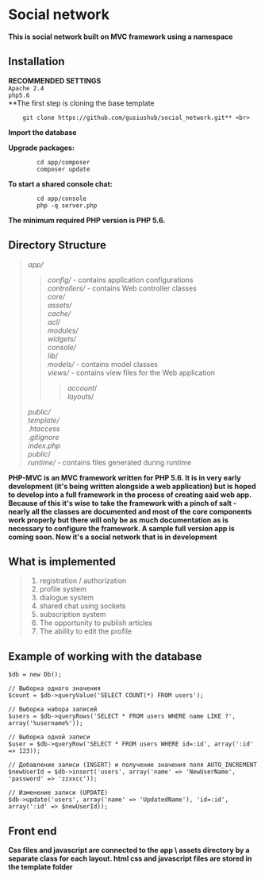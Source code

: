 Social network
================================
**This is social network built on MVC framework using a namespace**

Installation
--------------
**RECOMMENDED SETTINGS**<br>
        `Apache 2.4`<br>
        `php5.6`<br>
**The first step is cloning the base template

        git clone https://github.com/gusiushub/social_network.git** <br>
            
**Import the database**  

**Upgrade packages:**  
 
            cd app/composer
            composer update
            
**To start a shared console chat:**<br>
            
            cd app/console
            php -q server.php
**The minimum required PHP version is PHP 5.6.**

Directory Structure
----------------------

> _app/_
>> _config/_  - contains application configurations<br>
>> _controllers/_    -    contains Web controller classes<br>
>>_core/_<br>
>>_assets/_<br>
>>_cache/_<br>
>>_acl/_<br>
>>_modules/_<br>
>>_widgets/_<br>
>>_console/_<br>
 >>_lib_/<br>
>>_models/_  -   contains model classes<br>
>>_views/_   -  contains view files for the Web application<br>
>>> _account_/<br>
>>> _layouts_/<br>
>>>
> _public/_<br>
> _template/_<br>
>._htaccess_<br>
>._gitignore_<br>
>_index.php_<br>
>_public_/<br>
>_runtime/_  - contains files generated during runtime <br>

**PHP-MVC is an MVC framework written for PHP 5.6. It is in very early development (it's being written
alongside a web application) but is hoped to develop into a full framework in the process of creating
said web app. Because of this it's wise to take the framework with a pinch of salt - nearly all the
classes are documented and most of the core components work properly but there will only be as much
documentation as is necessary to configure the framework. A sample full version app is coming soon.
Now it's a social network that is in development**

What is implemented
-------------------
> 1) registration / authorization
> 2) profile system
> 3) dialogue system
> 4) shared chat using sockets
> 5) subscription system
> 6) The opportunity to publish articles
> 7) The ability to edit the profile

Example of working with the database
-------------------------------------
    $db = new Db();
    
    // Выборка одного значения
    $count = $db->queryValue('SELECT COUNT(*) FROM users');
    
    // Выборка набора записей
    $users = $db->queryRows('SELECT * FROM users WHERE name LIKE ?', array('%username%'));
    
    // Выборка одной записи
    $user = $db->queryRow('SELECT * FROM users WHERE id=:id', array(':id' => 123));
    
    // Добавление записи (INSERT) и получение значения поля AUTO_INCREMENT
    $newUserId = $db->insert('users', array('name' => 'NewUserName', 'password' => 'zzxxcc'));
    
    // Изменение записи (UPDATE)
    $db->update('users', array('name' => 'UpdatedName'), 'id=:id', array(':id' => $newUserId));
    
Front end
----------    
**Css files and javascript are connected to the app \ assets directory by a separate class for each layout.
html css and javascript files are stored in the template folder**
